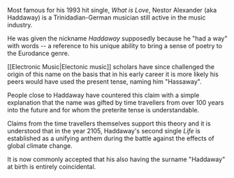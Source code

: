 Most famous for his 1993 hit single, *What is Love*, Nestor Alexander (aka Haddaway) is a Trinidadian-German musician still active in the music industry.

He was given the nickname *Haddaway* supposedly because he "had a way" with words -- a reference to his unique ability to bring a sense of poetry to the Eurodance genre.

[[Electronic Music|Electonic music]] scholars have since challenged the origin of this name on the basis that in his early career it is more likely his peers would have used the present tense, naming him "Hassaway".

People close to Haddaway have countered this claim with a simple explanation that the name was gifted by time travellers from over 100 years into the future and for whom the preterite tense is understandable.

Claims from the time travellers themselves support this theory and it is understood that in the year 2105, Haddaway's second single *Life* is established as a unifying anthem during the battle against the effects of global climate change.

It is now commonly accepted that his also having the surname "Haddaway" at birth is entirely coincidental.
